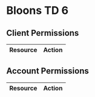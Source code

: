 # Bloons TD 6


## Client Permissions
| Resource | Action |
| - | - |

## Account Permissions
| Resource | Action |
| - | - |

